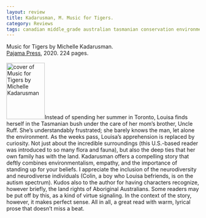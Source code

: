 ```yaml
---
layout: review
title: Kadarusman, M. Music for Tigers.
category: Reviews
tags: canadian middle_grade australian tasmanian conservation environment
---
```

<span class="title">Music for Tigers</span> by Michelle Kadarusman.<br>
<span class="publisher"><a href="https://pajamapress.ca/" target="_blank" title="Pajama Press">Pajama Press</a>, 2020. 224 pages.</span><br><br>
<span class="book1"><img src="https://pajamapress.ca/wp-content/uploads/2019/10/MusicForTigers_Website.jpg" width="100" height="147" alt="cover of Music for Tigers by Michelle Kadarusman"></span>Instead of spending her summer in Toronto, Louisa finds herself in the Tasmanian bush under the care of  her mom’s brother, Uncle Ruff.  She’s understandably frustrated; she barely knows the man, let alone the environment. As the weeks pass, Louisa’s apprehension is replaced by curiosity. Not just about the incredible surroundings (this U.S.-based reader was introduced to so many flora and fauna), but also the deep ties that her own family has with the land. Kadarusman offers a compelling story that deftly combines environmentalism, empathy, and the importance of standing up for your beliefs. I appreciate the inclusion of the neurodiversity and neurodiverse individuals (Colin, a boy who Louisa befriends, is on the autism spectrum). Kudos also to the author for having characters recognize, however briefly, the land rights of Aboriginal Australians. Some readers may be put off by this, as a kind of virtue signaling. In the context of the story, however, it makes perfect sense. All in all, a great read with warm, lyrical prose that doesn’t miss a beat.

